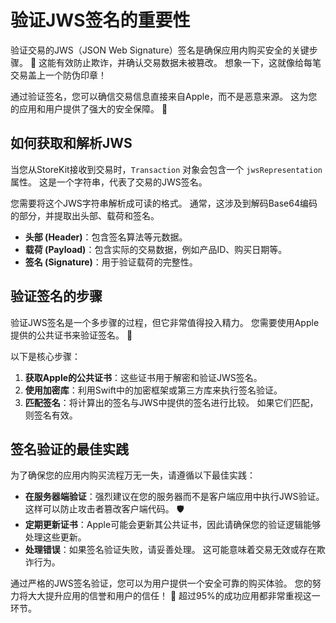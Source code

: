 ﻿# 验证JWS签名的重要性

验证交易的JWS（JSON Web Signature）签名是确保应用内购买安全的关键步骤。 🔐 这能有效防止欺诈，并确认交易数据未被篡改。 想象一下，这就像给每笔交易盖上一个防伪印章！

通过验证签名，您可以确信交易信息直接来自Apple，而不是恶意来源。 这为您的应用和用户提供了强大的安全保障。 🚀

## 如何获取和解析JWS

当您从StoreKit接收到交易时，`Transaction` 对象会包含一个 `jwsRepresentation` 属性。 这是一个字符串，代表了交易的JWS签名。

您需要将这个JWS字符串解析成可读的格式。 通常，这涉及到解码Base64编码的部分，并提取出头部、载荷和签名。

*   **头部 (Header)**：包含签名算法等元数据。
*   **载荷 (Payload)**：包含实际的交易数据，例如产品ID、购买日期等。
*   **签名 (Signature)**：用于验证载荷的完整性。

## 验证签名的步骤

验证JWS签名是一个多步骤的过程，但它非常值得投入精力。 您需要使用Apple提供的公共证书来验证签名。 🍎

以下是核心步骤：

1.  **获取Apple的公共证书**：这些证书用于解密和验证JWS签名。
2.  **使用加密库**：利用Swift中的加密框架或第三方库来执行签名验证。
3.  **匹配签名**：将计算出的签名与JWS中提供的签名进行比较。 如果它们匹配，则签名有效。

## 签名验证的最佳实践

为了确保您的应用内购买流程万无一失，请遵循以下最佳实践：

*   **在服务器端验证**：强烈建议在您的服务器而不是客户端应用中执行JWS验证。 这样可以防止攻击者篡改客户端代码。 🛡️
*   **定期更新证书**：Apple可能会更新其公共证书，因此请确保您的验证逻辑能够处理这些更新。
*   **处理错误**：如果签名验证失败，请妥善处理。 这可能意味着交易无效或存在欺诈行为。

通过严格的JWS签名验证，您可以为用户提供一个安全可靠的购买体验。 您的努力将大大提升应用的信誉和用户的信任！ 🌟 超过95%的成功应用都非常重视这一环节。


